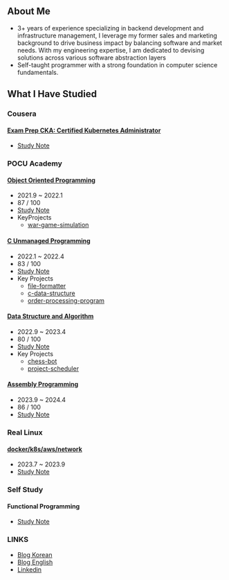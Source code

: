 ## About Me
- 3+ years of experience specializing in backend development and infrastructure management, I leverage my former sales and marketing background to drive business impact by balancing software and market needs. With my engineering expertise, I am dedicated to devising solutions across various software abstraction layers
- Self-taught programmer with a strong foundation in computer science fundamentals.

## What I Have Studied
### Cousera
#### [Exam Prep CKA: Certified Kubernetes Administrator](https://www.coursera.org/learn/exam-prep-cka-certified-kubernetes-administrator)
- [Study Note](https://www.notion.so/cka-certificated-kubernetes-af2216bae9a34ed2bf66d8ff3720344d)

### POCU Academy
#### [Object Oriented Programming](https://pocu.academy/ko/Courses/COMP2500)
- 2021.9 ~ 2022.1
- 87 / 100
- [Study Note](https://tranquil-meteoroid-d7c.notion.site/Java-886b3aebe5f8465491ce1146ca39d3bb?pvs=4)
- KeyProjects
  - [war-game-simulation](https://github.com/valentin1235/war-game-simulation)

#### [C Unmanaged Programming](https://pocu.academy/ko/Courses/COMP2200)
- 2022.1 ~ 2022.4
- 83 / 100
- [Study Note](https://tranquil-meteoroid-d7c.notion.site/C-1b909e0a3b2b4c34bdd9a5abf807dcc4?pvs=4)
- Key Projects
  - [file-formatter](https://github.com/valentin1235/file-formatter)
  - [c-data-structure](https://github.com/valentin1235/c-data-structure)
  - [order-processing-program](https://github.com/valentin1235/order-processing-program)

#### [Data Structure and Algorithm](https://pocu.academy/ko/Courses/COMP3500)
- 2022.9 ~ 2023.4
- 80 / 100
- [Study Note](https://tranquil-meteoroid-d7c.notion.site/Java-956a07bed6754c648329add0782c64c8?pvs=4)
- Key Projects
  - [chess-bot](https://github.com/valentin1235/chess-bot/blob/main/README.md)
  - [project-scheduler](https://github.com/valentin1235/project-scheduler)

#### [Assembly Programming](https://pocu.academy/ko/Courses/COMP2300)
- 2023.9 ~ 2024.4
- 86 / 100
- [Study Note](https://tranquil-meteoroid-d7c.notion.site/243d5136c1084aa1b4c26036cd161081?pvs=4)

### Real Linux
#### [docker/k8s/aws/network](https://reallinux.co.kr/course/se_network)
- 2023.7 ~ 2023.9
- [Study Note](https://tranquil-meteoroid-d7c.notion.site/k8s-AWS-82a2112ca9114cd9bc50036a83f74274?pvs=4)

### Self Study
#### Functional Programming
- [Study Note](https://tranquil-meteoroid-d7c.notion.site/c0515a2e014843fd9d7a372704823c7a?pvs=4)

### LINKS
- [Blog Korean](https://velog.io/@valentin123)
- [Blog English](https://medium.com/@valentin1679918)
- [Linkedin](https://www.linkedin.com/in/heechul-yoon-85b154165/)
